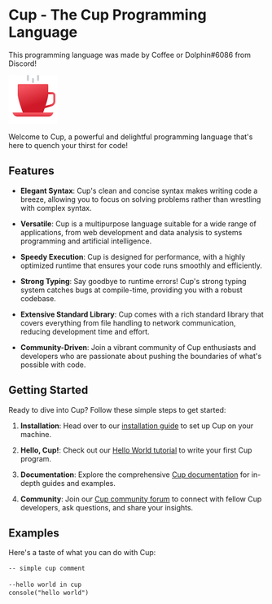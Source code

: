 # Cup - The Cup Programming Language
This programming language was made by Coffee or Dolphin#6086 from Discord!

![Cup Logo](images/cup-logo.png)

Welcome to Cup, a powerful and delightful programming language that's here to quench your thirst for code!

## Features

- **Elegant Syntax**: Cup's clean and concise syntax makes writing code a breeze, allowing you to focus on solving problems rather than wrestling with complex syntax.

- **Versatile**: Cup is a multipurpose language suitable for a wide range of applications, from web development and data analysis to systems programming and artificial intelligence.

- **Speedy Execution**: Cup is designed for performance, with a highly optimized runtime that ensures your code runs smoothly and efficiently.

- **Strong Typing**: Say goodbye to runtime errors! Cup's strong typing system catches bugs at compile-time, providing you with a robust codebase.

- **Extensive Standard Library**: Cup comes with a rich standard library that covers everything from file handling to network communication, reducing development time and effort.

- **Community-Driven**: Join a vibrant community of Cup enthusiasts and developers who are passionate about pushing the boundaries of what's possible with code.

## Getting Started

Ready to dive into Cup? Follow these simple steps to get started:

1. **Installation**: Head over to our [installation guide](https://cup-lang.org/docs/installation) to set up Cup on your machine.

2. **Hello, Cup!**: Check out our [Hello World tutorial](https://cup-lang.org/docs/tutorial) to write your first Cup program.

3. **Documentation**: Explore the comprehensive [Cup documentation](https://cup-lang.org/docs) for in-depth guides and examples.

4. **Community**: Join our [Cup community forum](https://cup-lang.org/community) to connect with fellow Cup developers, ask questions, and share your insights.

## Examples

Here's a taste of what you can do with Cup:

```cup
-- simple cup comment

--hello world in cup
console("hello world")
```